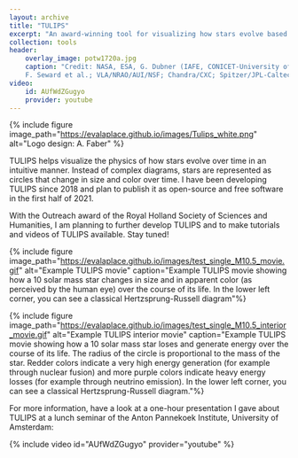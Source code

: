 ```yaml
---
layout: archive
title: "TULIPS"
excerpt: "An award-winning tool for visualizing how stars evolve based on advanced simulations"
collection: tools
header:
    overlay_image: potw1720a.jpg
    caption: "Credit: NASA, ESA, G. Dubner (IAFE, CONICET-University of Buenos Aires) et al.; A. Loll et al.; T. Temim et al.;
    F. Seward et al.; VLA/NRAO/AUI/NSF; Chandra/CXC; Spitzer/JPL-Caltech; XMM-Newton/ESA; and Hubble/STScI"
video:
    id: AUfWdZGugyo
    provider: youtube
---
```


{% include figure image_path="https://evalaplace.github.io/images/Tulips_white.png" alt="Logo design: A. Faber" %}

TULIPS helps visualize the physics of how stars evolve over time in an intuitive manner. Instead of complex diagrams, 
stars are represented as circles that change in size and color over time. I have been developing TULIPS since 2018 and 
plan to publish it as open-source and free software in the first half of 2021. 


With the Outreach award of the Royal Holland Society of Sciences and Humanities, I am planning to further develop TULIPS 
and to make tutorials and videos of TULIPS available. Stay tuned! 

{% include figure image_path="https://evalaplace.github.io/images/test_single_M10.5_movie.gif" alt="Example TULIPS movie"
 caption="Example TULIPS movie showing how a 10 solar mass star 
changes in size and in apparent color (as perceived by the human eye) over the course of its life. In the lower 
left corner, you can see a classical Hertzsprung-Russell diagram"%}

{% include figure image_path="https://evalaplace.github.io/images/test_single_M10.5_interior_movie.gif" 
alt="Example TULIPS interior movie" caption="Example TULIPS movie showing how a 10 solar mass star 
loses and generate energy over the course of its life. The radius of the circle is proportional to the mass of the star. 
Redder colors indicate a very high energy generation (for example through nuclear fusion) and more purple colors 
indicate heavy energy losses (for example through neutrino emission). In the lower left corner, you can see a classical 
Hertzsprung-Russell diagram."%}

For more information, have a look at a one-hour presentation I gave about TULIPS at a lunch seminar of the Anton Pannekoek Institute,
University of Amsterdam:

{% include video id="AUfWdZGugyo" provider="youtube" %}
